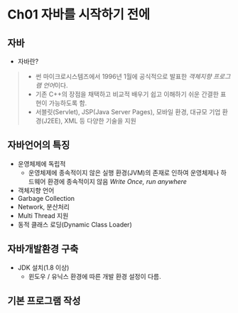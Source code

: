 Ch01 자바를 시작하기 전에
====================
## 자바
- 자바란?
>- 썬 마이크로시스템즈에서 1996년 1월에 공식적으로 발표한 *객체지향 프로그램 언어*이다.
>- 기존 C++의 장점을 채택하고 비교적 배우기 쉽고 이해하기 쉬운 간결한 표현이 가능하도록 함.
>- 서블릿(Servlet), JSP(Java Server Pages), 모바일 환경, 대규모 기업 환경(J2EE), XML 등 다양한 기술을 지원

## 자바언어의 특징
- 운영체제에 독립적
  - 운영체제에 종속적이지 않은 실행 환경(JVM)의 존재로 인하여 운영체제나 하드웨어 환경에 종속적이지 않음 *Write Once, run anywhere*
- 객체지향 언어
- Garbage Collection
- Network, 분산처리
- Multi Thread 지원
- 동적 클래스 로딩(Dynamic Class Loader)

## 자바개발환경 구축
- JDK 설치(1.8 이상)
  - 윈도우 / 유닉스 환경에 따른 개발 환경 설정이 다름.


## 기본 프로그램 작성
